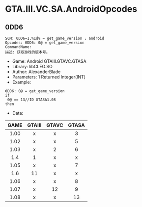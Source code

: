 # GTA.III.VC.SA.AndroidOpcodes

## 0DD6
    SCM: 0DD6=1,%1d% = get_game_version ; android  
    Opcodes: 0DD6: 0@ = get_game_version  
    CommandName:  
    描述: 获取游戏的版本号。
* Game: Android GTAIII.GTAVC.GTASA  
* Library: libCLEO.SO  
* Author: AlexanderBlade  
* Parameters: 1  Returned Integer(INT)
* Example:
```
0DD6: 0@ = get_game_version
if  
 0@ == 13//ID GTASA1.08  
then
```
* Data:

|GAME|GTAIII|GTAVC|GTASA|  
|:--------:|:--------:|:--------:|:--------:|  
|1.00|x|x|3|  
|1.02|x|x|5|  
|1.03|x|2|6|  
|1.4|1|x|x|  
|1.05|x|x|7|  
|1.6|11|x|x|  
|1.06|x|x|8|  
|1.07|x|12|9|  
|1.08|x|x|13|
